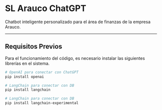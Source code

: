 # SL Arauco ChatGPT
Chatbot inteligente personalizado para el área de finanzas de la empresa Arauco.

---

## Requisitos Previos
Para el funcionamiento del código, es necesario instalar las siguientes librerías en el sistema.

``` bash
# OpenAI para conectar con ChatGPT
pip install openai
```
``` bash
# LangChain para conectar con DB
pip install langchain
```
``` bash
# LangChain para conectar con DB
pip install langchain-experimental
```